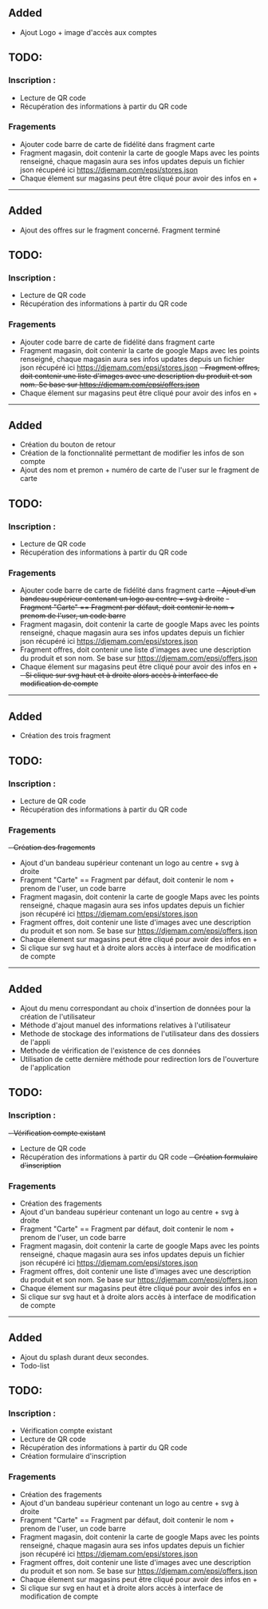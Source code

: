 ## Added

- Ajout Logo + image d'accès aux comptes

## TODO:

### Inscription :

- Lecture de QR code
- Récupération des informations à partir du QR code

### Fragements

- Ajouter code barre de carte de fidélité dans fragment carte
- Fragment magasin, doit contenir la carte de google Maps avec les points renseigné, chaque magasin
  aura ses infos updates depuis un fichier json récupéré ici https://djemam.com/epsi/stores.json
- Chaque élement sur magasins peut être cliqué pour avoir des infos en +

***

## Added

- Ajout des offres sur le fragment concerné. Fragment terminé

## TODO:

### Inscription :

- Lecture de QR code
- Récupération des informations à partir du QR code

### Fragements

- Ajouter code barre de carte de fidélité dans fragment carte
- Fragment magasin, doit contenir la carte de google Maps avec les points renseigné, chaque magasin
  aura ses infos updates depuis un fichier json récupéré ici https://djemam.com/epsi/stores.json
  ~~- Fragment offres, doit contenir une liste d'images avec une description du produit et son nom.
  Se base sur https://djemam.com/epsi/offers.json~~
- Chaque élement sur magasins peut être cliqué pour avoir des infos en +

***

## Added

- Création du bouton de retour
- Création de la fonctionnalité permettant de modifier les infos de son compte
- Ajout des nom et premon + numéro de carte de l'user sur le fragment de carte

## TODO:

### Inscription :

- Lecture de QR code
- Récupération des informations à partir du QR code

### Fragements

- Ajouter code barre de carte de fidélité dans fragment carte
  ~~- Ajout d'un bandeau supérieur contenant un logo au centre + svg à droite~~
  ~~- Fragment "Carte" == Fragment par défaut, doit contenir le nom + prenom de l'user, un code
  barre~~
- Fragment magasin, doit contenir la carte de google Maps avec les points renseigné, chaque magasin
  aura ses infos updates depuis un fichier json récupéré ici https://djemam.com/epsi/stores.json
- Fragment offres, doit contenir une liste d'images avec une description du produit et son nom. Se
  base sur https://djemam.com/epsi/offers.json
- Chaque élement sur magasins peut être cliqué pour avoir des infos en +
  ~~- Si clique sur svg haut et à droite alors accès à interface de modification de compte~~

***

## Added

- Création des trois fragment

## TODO:

### Inscription :

- Lecture de QR code
- Récupération des informations à partir du QR code

### Fragements

~~- Création des fragements~~

- Ajout d'un bandeau supérieur contenant un logo au centre + svg à droite
- Fragment "Carte" == Fragment par défaut, doit contenir le nom + prenom de l'user, un code barre
- Fragment magasin, doit contenir la carte de google Maps avec les points renseigné, chaque magasin
  aura ses infos updates depuis un fichier json récupéré ici https://djemam.com/epsi/stores.json
- Fragment offres, doit contenir une liste d'images avec une description du produit et son nom. Se
  base sur https://djemam.com/epsi/offers.json
- Chaque élement sur magasins peut être cliqué pour avoir des infos en +
- Si clique sur svg haut et à droite alors accès à interface de modification de compte

***

## Added

- Ajout du menu correspondant au choix d'insertion de données pour la création de l'utilisateur
- Méthode d'ajout manuel des informations relatives à l'utilisateur
- Methode de stockage des informations de l'utilisateur dans des dossiers de l'appli
- Methode de vérification de l'existence de ces données
- Utilisation de cette dernière méthode pour redirection lors de l'ouverture de l'application

## TODO:

### Inscription :

~~- Vérification compte existant~~

- Lecture de QR code
- Récupération des informations à partir du QR code
  ~~- Création formulaire d'inscription~~

### Fragements

- Création des fragements
- Ajout d'un bandeau supérieur contenant un logo au centre + svg à droite
- Fragment "Carte" == Fragment par défaut, doit contenir le nom + prenom de l'user, un code barre
- Fragment magasin, doit contenir la carte de google Maps avec les points renseigné, chaque magasin
  aura ses infos updates depuis un fichier json récupéré ici https://djemam.com/epsi/stores.json
- Fragment offres, doit contenir une liste d'images avec une description du produit et son nom. Se
  base sur https://djemam.com/epsi/offers.json
- Chaque élement sur magasins peut être cliqué pour avoir des infos en +
- Si clique sur svg haut et à droite alors accès à interface de modification de compte

***

## Added

- Ajout du splash durant deux secondes.
- Todo-list

## TODO:

### Inscription :

- Vérification compte existant
- Lecture de QR code
- Récupération des informations à partir du QR code
- Création formulaire d'inscription

### Fragements

- Création des fragements
- Ajout d'un bandeau supérieur contenant un logo au centre + svg à droite
- Fragment "Carte" == Fragment par défaut, doit contenir le nom + prenom de l'user, un code barre
- Fragment magasin, doit contenir la carte de google Maps avec les points renseigné, chaque magasin
  aura ses infos updates depuis un fichier json récupéré ici https://djemam.com/epsi/stores.json
- Fragment offres, doit contenir une liste d'images avec une description du produit et son nom. Se
  base sur https://djemam.com/epsi/offers.json
- Chaque élement sur magasins peut être cliqué pour avoir des infos en +
- Si clique sur svg en haut et à droite alors accès à interface de modification de compte